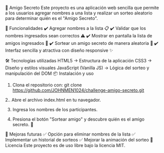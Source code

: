 🎁 Amigo Secreto
Este proyecto es una aplicación web sencilla que permite a los usuarios agregar nombres a una lista y realizar un sorteo aleatorio para determinar quién es el "Amigo Secreto".

🚀 Funcionalidades
✔️ Agregar nombres a la lista 📋
✔️ Validar que los nombres ingresados sean correctos ⚠️
✔️ Mostrar en pantalla la lista de amigos ingresados 👀
✔️ Sortear un amigo secreto de manera aleatoria 🎲
✔️ Interfaz sencilla y atractiva con diseño responsive ✨

🛠 Tecnologías utilizadas
HTML5 → Estructura de la aplicación
CSS3 → Diseño y estilos visuales
JavaScript (Vanilla JS) → Lógica del sorteo y manipulación del DOM
📦 Instalación y uso
1. Clona el repositorio con:
git clone https://github.com/JOHNMEN1024/challenge-amigo-secreto.git

2.. Abre el archivo index.html en tu navegador.

3. Ingresa los nombres de los participantes.

4. Presiona el botón "Sortear amigo" y descubre quién es el amigo secreto. 🎉

🌟 Mejoras futuras
✅ Opción para eliminar nombres de la lista
✅ Implementar un historial de sorteos
✅ Mejorar la animación del sorteo
📜 Licencia
Este proyecto es de uso libre bajo la licencia MIT.
